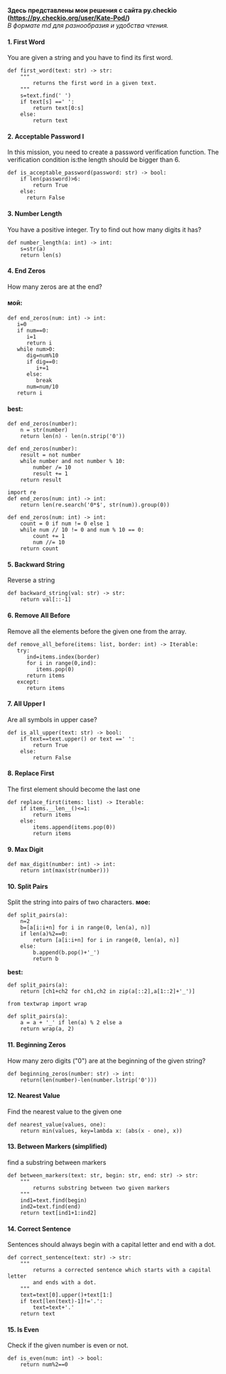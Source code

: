 **Здесь представлены мои решения с сайта py.checkio (https://py.checkio.org/user/Kate-Pod/)**  
*В формате md для разнообразия и удобства чтения.*

#### 1. First Word
You are given a string and you have to find its first word.
```
def first_word(text: str) -> str:
    """
        returns the first word in a given text.
    """
    s=text.find(' ')
    if text[s] ==' ':
        return text[0:s]
    else:
        return text
```
#### 2. Acceptable Password I
In this mission, you need to create a password verification function. The verification condition is:the length should be bigger than 6.
```
def is_acceptable_password(password: str) -> bool:
    if len(password)>6:
        return True
    else:
      return False
```
#### 3. Number Length
You have a positive integer. Try to find out how many digits it has?
```
def number_length(a: int) -> int:
    s=str(a)
    return len(s)
```
#### 4. End Zeros
How many zeros are at the end?
#### мой:
```
def end_zeros(num: int) -> int:
   i=0
   if num==0:
      i=1
      return i
   while num>0:
      dig=num%10
      if dig==0:
         i+=1
      else:
         break
      num=num/10
   return i
```
#### best:
```
def end_zeros(number):
    n = str(number)
    return len(n) - len(n.strip('0'))
```
```
def end_zeros(number):
    result = not number
    while number and not number % 10:
        number /= 10
        result += 1
    return result
```
```
import re
def end_zeros(num: int) -> int:
    return len(re.search('0*$', str(num)).group(0))
```
```
def end_zeros(num: int) -> int:
    count = 0 if num != 0 else 1
    while num // 10 != 0 and num % 10 == 0:
        count += 1
        num //= 10
    return count
```
#### 5. Backward String
Reverse a string
```
def backward_string(val: str) -> str:
    return val[::-1]
```
#### 6. Remove All Before
Remove all the elements before the given one from the array.
```
def remove_all_before(items: list, border: int) -> Iterable:
   try:
      ind=items.index(border)
      for i in range(0,ind):
         items.pop(0)
      return items
   except:
      return items
```
#### 7. All Upper I
Are all symbols in upper case?
```
def is_all_upper(text: str) -> bool:
    if text==text.upper() or text ==' ':
        return True
    else:
        return False
```
#### 8. Replace First
The first element should become the last one
```
def replace_first(items: list) -> Iterable:
    if items.__len__()<=1:
        return items
    else:  
        items.append(items.pop(0))
        return items
```
#### 9. Max Digit
```
def max_digit(number: int) -> int:
    return int(max(str(number)))
```
#### 10. Split Pairs
Split the string into pairs of two characters.
**мое:**
```
def split_pairs(a):
    n=2
    b=[a[i:i+n] for i in range(0, len(a), n)]
    if len(a)%2==0:
        return [a[i:i+n] for i in range(0, len(a), n)]
    else:
        b.append(b.pop()+'_')
        return b
```
**best:**
```
def split_pairs(a):
    return [ch1+ch2 for ch1,ch2 in zip(a[::2],a[1::2]+'_')]
```
```
from textwrap import wrap

def split_pairs(a):
    a = a + '_' if len(a) % 2 else a
    return wrap(a, 2)
```
#### 11. Beginning Zeros
How many zero digits ("0") are at the beginning of the given string?
```
def beginning_zeros(number: str) -> int:
    return(len(number)-len(number.lstrip('0')))
```
#### 12. Nearest Value
Find the nearest value to the given one
```
def nearest_value(values, one):
    return min(values, key=lambda x: (abs(x - one), x))
```
#### 13. Between Markers (simplified)
find a substring between markers
```
def between_markers(text: str, begin: str, end: str) -> str:
    """
        returns substring between two given markers
    """
    ind1=text.find(begin)
    ind2=text.find(end)
    return text[ind1+1:ind2]
```
#### 14. Correct Sentence
Sentences should always begin with a capital letter and end with a dot.
```
def correct_sentence(text: str) -> str:
    """
        returns a corrected sentence which starts with a capital letter
        and ends with a dot.
    """
    text=text[0].upper()+text[1:]
    if text[len(text)-1]!='.':
        text=text+'.'
    return text
```    
#### 15. Is Even
Check if the given number is even or not.
```
def is_even(num: int) -> bool:
    return num%2==0
```
